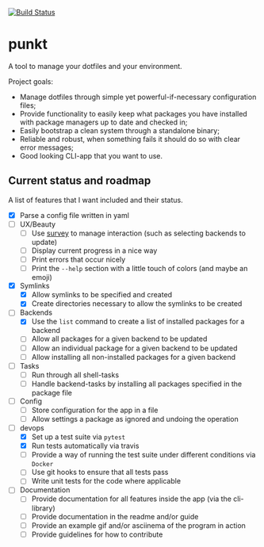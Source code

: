 [![Build Status](https://travis-ci.org/mbark/punkt.svg?branch=master)](https://travis-ci.org/mbark/punkt)

# punkt
A tool to manage your dotfiles and your environment.

Project goals:
- Manage dotfiles through simple yet powerful-if-necessary configuration files;
- Provide functionality to easily keep what packages you have installed with package managers up to date and checked in;
- Easily bootstrap a clean system through a standalone binary;
- Reliable and robust, when something fails it should do so with clear error messages;
- Good looking CLI-app that you want to use.

## Current status and roadmap
A list of features that I want included and their status.

- [x] Parse a config file written in yaml
- [ ] UX/Beauty
  - [ ] Use [survey](https://github.com/AlecAivazis/survey) to manage interaction (such as selecting backends to update)
  - [ ] Display current progress in a nice way
  - [ ] Print errors that occur nicely
  - [ ] Print the `--help` section with a little touch of colors (and maybe an emoji)
- [x] Symlinks
  - [x] Allow symlinks to be specified and created
  - [x] Create directories necessary to allow the symlinks to be created
- [ ] Backends
  - [x] Use the `list` command to create a list of installed packages for a backend
  - [ ] Allow all packages for a given backend to be updated
  - [ ] Allow an individual package for a given backend to be updated
  - [ ] Allow installing all non-installed packages for a given backend
- [ ] Tasks
  - [ ] Run through all shell-tasks
  - [ ] Handle backend-tasks by installing all packages specified in the package file
- [ ] Config
  - [ ] Store configuration for the app in a file
  - [ ] Allow settings a package as ignored and undoing the operation
- [ ] devops
  - [x] Set up a test suite via `pytest`
  - [x] Run tests automatically via travis
  - [ ] Provide a way of running the test suite under different conditions via `Docker`
  - [ ] Use git hooks to ensure that all tests pass
  - [ ] Write unit tests for the code where applicable
- [ ] Documentation
  - [ ] Provide documentation for all features inside the app (via the cli-library)
  - [ ] Provide documentation in the readme and/or guide
  - [ ] Provide an example gif and/or asciinema of the program in action
  - [ ] Provide guidelines for how to contribute
